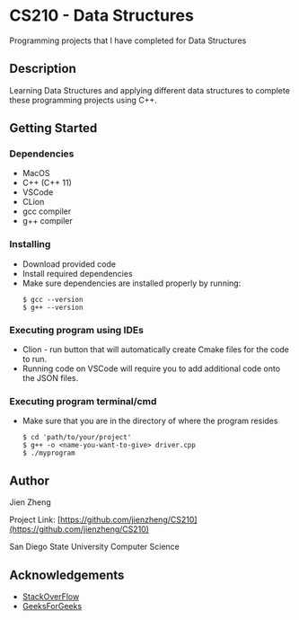 # CS210 - Data Structures

Programming projects that I have completed for Data Structures

## Description

Learning Data Structures and applying different data structures to complete these programming projects using C++.

## Getting Started

### Dependencies

* MacOS
* C++ (C++ 11)
* VSCode
* CLion
* gcc compiler
* g++ compiler


### Installing
* Download provided code
* Install required dependencies
* Make sure dependencies are installed properly by running:
  ```
  $ gcc --version
  $ g++ --version
  ```

### Executing program using IDEs

* Clion - run button that will automatically create Cmake files for the code to run.
* Running code on VSCode will require you to add additional code onto the JSON files.

### Executing program terminal/cmd

* Make sure that you are in the directory of where the program resides
  ```
  $ cd 'path/to/your/project'
  $ g++ -o <name-you-want-to-give> driver.cpp
  $ ./myprogram
  ```

## Author

Jien Zheng

Project Link: [https://github.com/jienzheng/CS210](https://github.com/jienzheng/CS210)

San Diego State University Computer Science

## Acknowledgements

* [StackOverFlow](https://stackoverflow.com/)
* [GeeksForGeeks](https://www.geeksforgeeks.org/)
